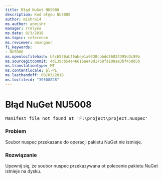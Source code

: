 ```yaml
---
title: Błąd NuGet NU5008
description: Kod błędu NU5008
author: mishra14
ms.author: anmishr
manager: rrelyea
ms.date: 8/3/2018
ms.topic: reference
ms.reviewer: anangaur
f1_keywords:
- NU5008
ms.openlocfilehash: b4c6536abf6abee1a0330cbbdd56034395d3c89b
ms.sourcegitcommit: 4d139cb54a46616ae48d1768fa108ae3bf450d5b
ms.translationtype: MT
ms.contentlocale: pl-PL
ms.lasthandoff: 08/03/2018
ms.locfileid: "39508828"
---
```

# <a name="nuget-error-nu5008"></a>Błąd NuGet NU5008
<pre>Manifest file not found at 'F:\project\project.nuspec'</pre>

### <a name="issue"></a>Problem

Soubor nuspec przekazane do operacji pakietu NuGet nie istnieje.


### <a name="solution"></a>Rozwiązanie

Upewnij się, że soubor nuspec przekazywana ot polecenie pakietu NuGet istnieje na dysku.

